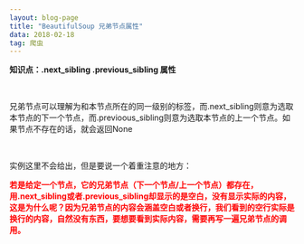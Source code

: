 ```yaml
---
layout: blog-page
title: "BeautifulSoup 兄弟节点属性"
data: 2018-02-18
tag: 爬虫
---
```

<p><b>知识点：.next_sibling  .previous_sibling 属性</b></p>
<br>
<p>兄弟节点可以理解为和本节点所在的同一级别的标签，而.next_sibling则意为选取本节点的下一个节点，而.previoous_sibling则意为选取本节点的上一个节点。如果节点不存在的话，就会返回None</p>
<br>
<p>实例这里不会给出，但是要说一个着重注意的地方：</p>
<p style="color:red"><b>若是给定一个节点，它的兄弟节点（下一个节点/上一个节点）都存在，用.next_sibling或者.previous_sibling却显示的是空白，没有显示实际的内容，这是为什么呢？因为兄弟节点的内容会涵盖空白或者换行，我们看到的空行实际是换行的内容，自然没有东西，要想要看到实际内容，需要再写一遍兄弟节点的调用。</b></p>